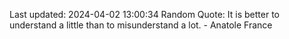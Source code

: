 Last updated: 2024-04-02 13:00:34
Random Quote: It is better to understand a little than to misunderstand a lot. - Anatole France
